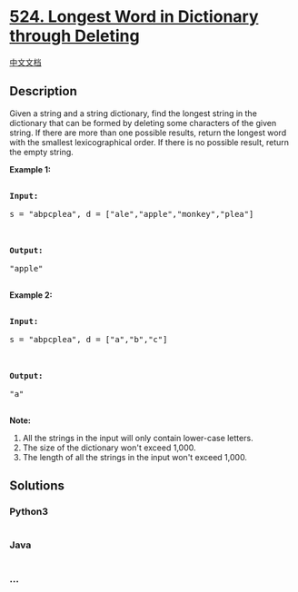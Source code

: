 # [524. Longest Word in Dictionary through Deleting](https://leetcode.com/problems/longest-word-in-dictionary-through-deleting)

[中文文档](/solution/0500-0599/0524.Longest%20Word%20in%20Dictionary%20through%20Deleting/README.md)

## Description

<p>

Given a string and a string dictionary, find the longest string in the dictionary that can be formed by deleting some characters of the given string. If there are more than one possible results, return the longest word with the smallest lexicographical order. If there is no possible result, return the empty string.

</p>

<p><b>Example 1:</b><br>

<pre>

<b>Input:</b>

s = "abpcplea", d = ["ale","apple","monkey","plea"]



<b>Output:</b> 

"apple"

</pre>

</p>

</p>

<p><b>Example 2:</b><br>

<pre>

<b>Input:</b>

s = "abpcplea", d = ["a","b","c"]



<b>Output:</b> 

"a"

</pre>

</p>

<p><b>Note:</b><br>

<ol>

<li>All the strings in the input will only contain lower-case letters.</li>

<li>The size of the dictionary won't exceed 1,000.</li>

<li>The length of all the strings in the input won't exceed 1,000.</li>

</ol>

</p>

## Solutions

<!-- tabs:start -->

### **Python3**

```python

```

### **Java**

```java

```

### **...**

```

```

<!-- tabs:end -->
